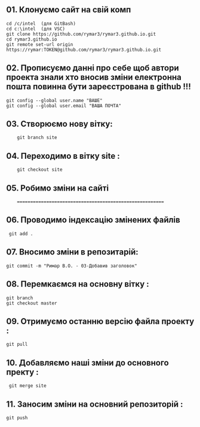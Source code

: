 

## 01. Клонуємо сайт на свій комп
  	cd /c/intel  (для GitBash)
	cd c:\intel  (для VSC)
	git clone https://github.com/rymar3/rymar3.github.io.git
	cd rymar3.github.io
	git remote set-url origin https://rymar:TOKEN@github.com/rymar3/rymar3.github.io.git
## 02. Прописуємо данні про себе щоб автори проекта знали хто вносив зміни електронна пошта повинна бути зареєстрована в github !!!
	git config --global user.name "ВАШЕ"
	git config --global user.email "ВАША ПОЧТА"	
## 03. 	Створюємо нову вітку:
		git branch site
## 04.	Переходимо в вітку site :
		git checkout site
## 05.   Робимо зміни на сайті
		=======================================================
## 06.  Проводимо індексацію змінених файлів
	 git add .

## 07.  Вносимо зміни в репозитарій:
	git commit -m "Римар В.О. - 03-Добавив заголовок"

## 08.	Перемкаємся на основну вітку :
	git branch
	git checkout master
	
## 09.  Отримуємо останню версію файла проекту :
	git pull 

## 10.  Добавляємо наші зміни до основного пректу : 		
	 git merge site

## 11. Заносим зміни на основний репозиторій :
	git push
